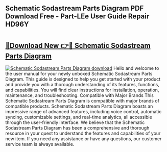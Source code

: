 ## Schematic Sodastream Parts Diagram PDF Download Free - Part-LEe User Guide Repair HD96Y

# <h2><a href="http://dfm22k.blite.top/?on=Schematic+Sodastream+Parts+Diagram">🔗Download New 👉🔴 Schematic Sodastream Parts Diagram</a></h2>

[![Schematic Sodastream Parts Diagram download](https://i.imgur.com/lujVjoI.png)](http://dfm22k.blite.top/?on=Schematic+Sodastream+Parts+Diagram)
Hello and welcome to the user manual for your newly unboxed Schematic Sodastream Parts Diagram. This guide is designed to help you get started with your product and provide you with a thorough understanding of its features, functions, and capabilities. You will find clear instructions for installation, operation, maintenance, and troubleshooting. Compatible with Major Brands This Schematic Sodastream Parts Diagram is compatible with major brands of compatible products. Schematic Sodastream Parts Diagram boasts an impressive range of advanced features, including voice control, automatic syncing, customizable settings, and real-time analytics, all accessible through the user-friendly interface. We believe that the Schematic Sodastream Parts Diagram has been a comprehensive and thorough resource in your quest to understand the features and capabilities of your new item. If you need any assistance or have any questions, our customer service team is always available.
